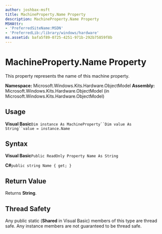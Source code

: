 ```yaml
---
author: joshbax-msft
title: MachineProperty.Name Property
description: MachineProperty.Name Property
MSHAttr:
- 'PreferredSiteName:MSDN'
- 'PreferredLib:/library/windows/hardware'
ms.assetid: bafa5f89-0725-4251-971b-292b75859f8b
---
```


# MachineProperty.Name Property


This property represents the name of this machine property.

**Namespace:** Microsoft.Windows.Kits.Hardware.ObjectModel **Assembly:** Microsoft.Windows.Kits.Hardware.ObjectModel (in Microsoft.Windows.Kits.Hardware.ObjectModel)

## Usage


**Visual Basic**`Dim instance As MachineProperty``Dim value As String``value = instance.Name`

## Syntax


**Visual Basic**`Public ReadOnly Property Name As String`

**C#**`public string Name { get; }`

## Return Value


Returns **String**.

## Thread Safety


Any public static (**Shared** in Visual Basic) members of this type are thread safe. Any instance members are not guaranteed to be thread safe.

 

 







